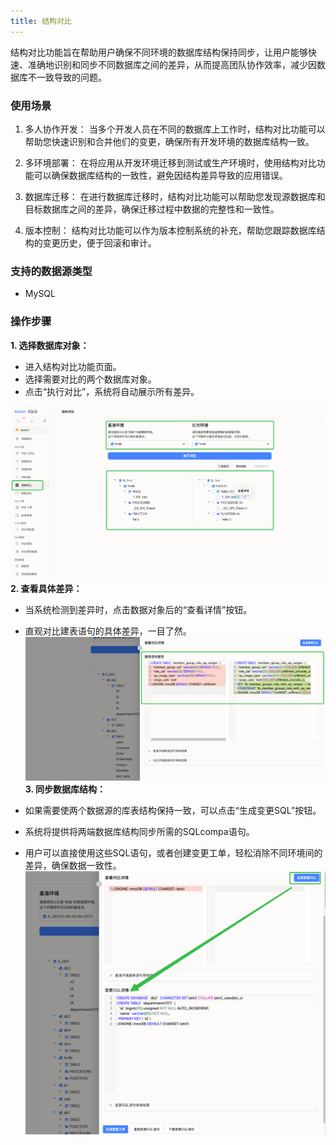 ```yaml
---
title: 结构对比
---
```


结构对比功能旨在帮助用户确保不同环境的数据库结构保持同步，让用户能够快速、准确地识别和同步不同数据库之间的差异，从而提高团队协作效率，减少因数据库不一致导致的问题。

### 使用场景

1. 多人协作开发：
   当多个开发人员在不同的数据库上工作时，结构对比功能可以帮助您快速识别和合并他们的变更，确保所有开发环境的数据库结构一致。

2. 多环境部署：
   在将应用从开发环境迁移到测试或生产环境时，使用结构对比功能可以确保数据库结构的一致性，避免因结构差异导致的应用错误。

3. 数据库迁移：
   在进行数据库迁移时，结构对比功能可以帮助您发现源数据库和目标数据库之间的差异，确保迁移过程中数据的完整性和一致性。

4. 版本控制：
   结构对比功能可以作为版本控制系统的补充，帮助您跟踪数据库结构的变更历史，便于回滚和审计。

### 支持的数据源类型
* MySQL

### 操作步骤

**1. 选择数据库对象：**

* 进入结构对比功能页面。
* 选择需要对比的两个数据库对象。
* 点击“执行对比”，系统将自动展示所有差异。

![compare1](img/compare1.png)
**2. 查看具体差异：**

* 当系统检测到差异时，点击数据对象后的“查看详情”按钮。
* 直观对比建表语句的具体差异，一目了然。
![compare2](img/compare2.png)
**3. 同步数据库结构：**

* 如果需要使两个数据源的库表结构保持一致，可以点击“生成变更SQL”按钮。
* 系统将提供将两端数据库结构同步所需的SQLcompa语句。
* 用户可以直接使用这些SQL语句，或者创建变更工单，轻松消除不同环境间的差异，确保数据一致性。
![compare3](img/compare3.png)